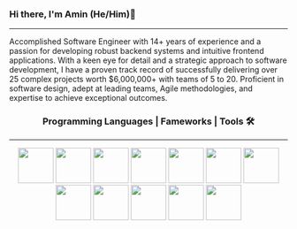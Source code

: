 ### Hi there, I'm Amin (He/Him)👋
---
Accomplished Software Engineer with 14+ years of experience and a passion for developing robust backend systems and intuitive frontend applications. With a keen eye for detail and a strategic approach to software development, I have a proven track record of successfully delivering over 25 complex projects worth $6,000,000+ with teams of 5 to 20. Proficient in software design, adept at leading teams, Agile methodologies, and expertise to achieve exceptional outcomes.

<h3 align="center">Programming Languages | Fameworks | Tools 🛠️</h3> 
<hr>
<div align=center>
  <img src="https://github.com/aminseifoori/aminseifoori/assets/44426704/62944862-7ace-433e-8ab9-48778dd02098" hieght="64" width="64">
  <img src="https://github.com/aminseifoori/aminseifoori/assets/44426704/10514071-9352-45ec-aea5-e773dc5c400e" hieght="64" width="64">
  <img src="https://github.com/aminseifoori/aminseifoori/assets/44426704/9c92845c-d2ff-4807-8aa3-506b716024c1" hieght="64" width="64">
  <img src="https://github.com/aminseifoori/aminseifoori/assets/44426704/647a9337-75a0-45c4-a1a8-8383b314c7c0" hieght="64" width="64">
  <img src="https://github.com/aminseifoori/aminseifoori/assets/44426704/826b3cdb-92c5-4799-831d-c7d40664ff59" hieght="64" width="64">
  <img src="https://github.com/aminseifoori/aminseifoori/assets/44426704/337fe303-8189-48fa-b4c0-9e2df078309b" hieght="64" width="64">
  <img src="https://github.com/aminseifoori/aminseifoori/assets/44426704/27a14327-1b01-4adc-b232-0a3e51cc25cf" hieght="64" width="64">
  <img src="https://github.com/aminseifoori/aminseifoori/assets/44426704/3a3fa6c7-9492-4fd5-903c-68d5bbb9925e" hieght="64" width="64">
  <img src="https://github.com/aminseifoori/aminseifoori/assets/44426704/286c6f15-93c1-46a4-b3a6-d78c7c4d0bbf" hieght="64" width="64">
  <img src="https://github.com/aminseifoori/aminseifoori/assets/44426704/b887cb21-a280-4f4a-b346-c40f167e2151" hieght="64" width="64">
  <img src="https://github.com/aminseifoori/aminseifoori/assets/44426704/dfc9836a-836e-4654-a407-27a2d05d92c5" hieght="64" width="64">
  <img src="https://github.com/aminseifoori/aminseifoori/assets/44426704/95b37925-d0a5-43e1-9b9a-08c8fef673b0" hieght="64" width="64">
</div>


